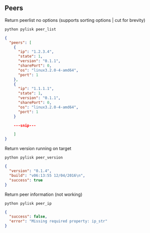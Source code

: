 ## Peers

Return peerlist no options (supports sorting options | cut for brevity)

`python pylisk peer_list`

```json
{
  "peers": [
    {
      "ip": "1.2.3.4",
      "state": 1,
      "version": "0.1.1",
      "sharePort": 0,
      "os": "linux3.2.0-4-amd64",
      "port": 1
    },
    {
      "ip": "1.1.1.1",
      "state": 1,
      "version": "0.1.1",
      "sharePort": 0,
      "os": "linux3.2.0-4-amd64",
      "port": 1
    }

    ---snip---

    ]
}
```

Return version running on target

`python pylisk peer_version`

```json
{
  "version": "0.1.4",
  "build": "v06:13:55 12/04/2016\n",
  "success": true
}
```

Return peer information (not working)

`python pylisk peer_ip`

```json
{
  "success": false,
  "error": "Missing required property: ip_str"
}
```


